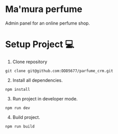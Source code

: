 # Ma'mura perfume
Admin panel for an online perfume shop.

# Setup Project 💻
1. Clone repository
```
git clone git@github.com:DDD5677/parfume_crm.git
```
2. Install all dependencies.
```
npm install
```
3. Run project in developer mode.
```
npm run dev
```
4. Build project.
```
npm run build
```
